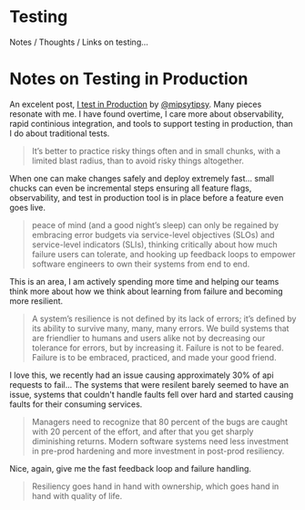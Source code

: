 # Testing

Notes / Thoughts / Links on testing...

# Notes on Testing in Production

An excelent post, [I test in Production](https://increment.com/testing/i-test-in-production/) by [@mipsytipsy](https://twitter.com/mipsytipsy). Many pieces resonate with me. I have found overtime, I care more about observability, rapid continious integration, and tools to support testing in production, than I do about traditional tests. 

>  It’s better to practice risky things often and in small chunks, with a limited blast radius, than to avoid risky things altogether.

When one can make changes safely and deploy extremely fast... small chucks can even be incremental steps ensuring all feature flags, observability, and test in production tool is in place before a feature even goes live.

> peace of mind (and a good night’s sleep) can only be regained by embracing error budgets via service-level objectives (SLOs) and service-level indicators (SLIs), thinking critically about how much failure users can tolerate, and hooking up feedback loops to empower software engineers to own their systems from end to end.

This is an area, I am actively spending more time and helping our teams think more about how we think about learning from failure and becoming more resilient.

> A system’s resilience is not defined by its lack of errors; it’s defined by its ability to survive many, many, many errors. We build systems that are friendlier to humans and users alike not by decreasing our tolerance for errors, but by increasing it. Failure is not to be feared. Failure is to be embraced, practiced, and made your good friend.

I love this, we recently had an issue causing approximately 30% of api requests to fail... The systems that were resilent barely seemed to have an issue, systems that couldn't handle faults fell over hard and started causing faults for their consuming services.

> Managers need to recognize that 80 percent of the bugs are caught with 20 percent of the effort, and after that you get sharply diminishing returns. Modern software systems need less investment in pre-prod hardening and more investment in post-prod resiliency.

Nice, again, give me the fast feedback loop and failure handling.

> Resiliency goes hand in hand with ownership, which goes hand in hand with quality of life. 
